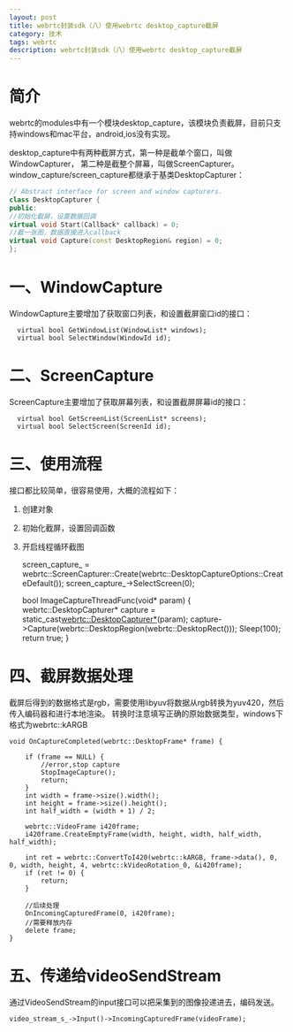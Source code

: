 ```yaml
---
layout: post
title: webrtc封装sdk（八）使用webrtc desktop_capture截屏
category: 技术
tags: webrtc
description: webrtc封装sdk（八）使用webrtc desktop_capture截屏
---
```


# 简介

webrtc的modules中有一个模块desktop_capture，该模块负责截屏，目前只支持windows和mac平台，android,ios没有实现。

desktop_capture中有两种截屏方式，第一种是截单个窗口，叫做WindowCapturer，
第二种是截整个屏幕，叫做ScreenCapturer。
window_capture/screen_capture都继承于基类DesktopCapturer：



```cpp
// Abstract interface for screen and window capturers.
class DesktopCapturer {
public:
//初始化截屏，设置数据回调
virtual void Start(Callback* callback) = 0;
//截一张图，数据直接进入callback
virtual void Capture(const DesktopRegion& region) = 0;
};
```

# 一、WindowCapture

WindowCapture主要增加了获取窗口列表，和设置截屏窗口id的接口：

      virtual bool GetWindowList(WindowList* windows);
      virtual bool SelectWindow(WindowId id);

# 二、ScreenCapture

ScreenCapture主要增加了获取屏幕列表，和设置截屏屏幕id的接口：

      virtual bool GetScreenList(ScreenList* screens);
      virtual bool SelectScreen(ScreenId id);

# 三、使用流程

接口都比较简单，很容易使用，大概的流程如下：

 1. 创建对象
 2. 初始化截屏，设置回调函数
 3. 开启线程循环截图

    screen_capture_ = webrtc::ScreenCapturer::Create(webrtc::DesktopCaptureOptions::CreateDefault());
    screen_capture_->SelectScreen(0);
  
    bool ImageCaptureThreadFunc(void* param)
    {
        webrtc::DesktopCapturer* capture = static_cast<webrtc::DesktopCapturer*>(param);
        capture->Capture(webrtc::DesktopRegion(webrtc::DesktopRect()));
        Sleep(100);
        return true;
    }

# 四、截屏数据处理

截屏后得到的数据格式是rgb，需要使用libyuv将数据从rgb转换为yuv420，然后传入编码器和进行本地渲染。
转换时注意填写正确的原始数据类型，windows下格式为webrtc::kARGB

    void OnCaptureCompleted(webrtc::DesktopFrame* frame) {
    
    	if (frame == NULL) {
    		//error,stop capture
    		StopImageCapture();
    		return;
    	}
    	int width = frame->size().width();
    	int height = frame->size().height();
    	int half_width = (width + 1) / 2;
    
    	webrtc::VideoFrame i420frame;
    	i420frame.CreateEmptyFrame(width, height, width, half_width, half_width);
    
    	int ret = webrtc::ConvertToI420(webrtc::kARGB, frame->data(), 0, 0, width, height, 4, webrtc::kVideoRotation_0, &i420frame);
    	if (ret != 0) {
    		return;
    	}
    
        //后续处理
    	OnIncomingCapturedFrame(0, i420frame);
        //需要释放内存
    	delete frame;
    }

# 五、传递给videoSendStream

通过VideoSendStream的input接口可以把采集到的图像投递进去，编码发送。

    video_stream_s_->Input()->IncomingCapturedFrame(videoFrame);